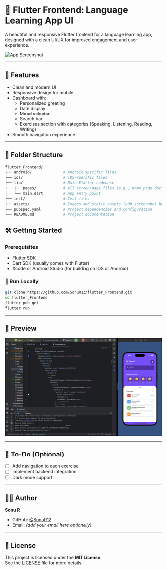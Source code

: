 # 📱 Flutter Frontend: Language Learning App UI

A beautiful and responsive Flutter frontend for a language learning app, designed with a clean UI/UX for improved engagement and user experience.

![App Screenshot](https://github.com/SonuR12/flutter_Frontend/blob/main/assets/screenshot.png)

---

## 🚀 Features

- Clean and modern UI
- Responsive design for mobile
- Dashboard with:
  - Personalized greeting
  - Date display
  - Mood selector
  - Search bar
  - Exercises section with categories (Speaking, Listening, Reading, Writing)
- Smooth navigation experience

---

## 📁 Folder Structure

```bash
flutter_Frontend/
├── android/              # Android-specific files
├── ios/                  # iOS-specific files
├── lib/                  # Main Flutter codebase
│   ├── pages/            # All screen/page files (e.g., home_page.dart)
│   └── main.dart         # App entry point
├── test/                 # Test files
├── assets/               # Images and static assets (add screenshot here)
├── pubspec.yaml          # Project dependencies and configuration
└── README.md             # Project documentation

```

## 🛠️ Getting Started

### Prerequisites

- [Flutter SDK](https://flutter.dev/docs/get-started/install)
- Dart SDK (usually comes with Flutter)
- Xcode or Android Studio (for building on iOS or Android)

### 🚀 Run Locally

```bash
git clone https://github.com/SonuR12/flutter_Frontend.git
cd flutter_Frontend
flutter pub get
flutter run

```
---
## 📸 Preview

![image](https://github.com/SonuR12/Flutter_Frontend/blob/main/demo.png)

---
## 📌 To-Do (Optional)

- [ ] Add navigation to each exercise
- [ ] Implement backend integration
- [ ] Dark mode support

---

## 👨‍💻 Author

**Sonu R**

- GitHub: [@SonuR12](https://github.com/SonuR12)
- Email: *(add your email here optionally)*

---

## 📄 License

This project is licensed under the **MIT License**.  
See the [LICENSE](LICENSE) file for more details.





